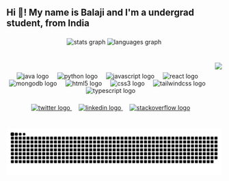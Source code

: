 
<h2 align="left">Hi 👋! My name is Balaji and I'm a undergrad student, from India</h2>

###

<div align="center">
  <img src="https://github-readme-stats.vercel.app/api?username=balaji-avk&hide_title=false&hide_rank=false&show_icons=true&include_all_commits=true&count_private=true&disable_animations=false&theme=dracula&locale=en&hide_border=false&order=1" height="150" alt="stats graph"  />
  <img src="https://github-readme-stats.vercel.app/api/top-langs?username=balaji-avk&locale=en&hide_title=false&layout=compact&card_width=320&langs_count=5&theme=dracula&hide_border=false&order=2" height="150" alt="languages graph"  />
</div>

###

<br clear="both">

<img align="right" height="151" src="https://i.pinimg.com/originals/b7/51/77/b751779a4a3bbc38f9268036cdb5af5a.gif"  />

###

<div align="center">
  <img src="https://cdn.jsdelivr.net/gh/devicons/devicon/icons/java/java-original.svg" height="40" alt="java logo"  />
  <img width="12" />
  <img src="https://cdn.jsdelivr.net/gh/devicons/devicon/icons/python/python-original.svg" height="40" alt="python logo"  />
  <img width="12" />
  <img src="https://cdn.jsdelivr.net/gh/devicons/devicon/icons/javascript/javascript-original.svg" height="40" alt="javascript logo"  />
  <img width="12" />
  <img src="https://cdn.jsdelivr.net/gh/devicons/devicon/icons/react/react-original.svg" height="40" alt="react logo"  />
  <img width="12" />
  <img src="https://cdn.jsdelivr.net/gh/devicons/devicon/icons/mongodb/mongodb-original.svg" height="40" alt="mongodb logo"  />
  <img width="12" />
  <img src="https://cdn.jsdelivr.net/gh/devicons/devicon/icons/html5/html5-original.svg" height="40" alt="html5 logo"  />
  <img width="12" />
  <img src="https://cdn.jsdelivr.net/gh/devicons/devicon/icons/css3/css3-original.svg" height="40" alt="css3 logo"  />
  <img width="12" />
  <img src="https://skillicons.dev/icons?i=tailwind" height="40" alt="tailwindcss logo"  />
  <img width="12" />
  <img src="https://cdn.jsdelivr.net/gh/devicons/devicon/icons/typescript/typescript-original.svg" height="40" alt="typescript logo"  />
</div>

###

<div align="center">
  <a href="https://twitter.com/BalajiAngara"><img src="https://simpleicons.org/icons/x.svg" height="40" alt="twitter logo"  />
  <img width="12" /></a>
  <a href="https://www.linkedin.com/in/balaji-angara/"><img src="https://cdn.simpleicons.org/linkedin/0A66C2" height="40" alt="linkedin logo"  />
  <img width="12" /><a>
  <a href="https://stackoverflow.com/users/22032085/balaji-angara"><img src="https://cdn.simpleicons.org/stackoverflow/F58025" height="40" alt="stackoverflow logo"  /> <a>
</div>

###

<br clear="both">

<img src="https://raw.githubusercontent.com/balaji-avk/balaji-avk/output/snake.svg" alt="Snake animation" />

###
